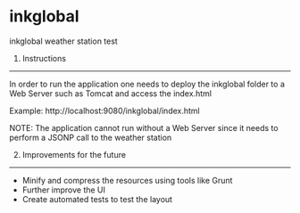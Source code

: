 inkglobal
=========

inkglobal weather station test


1. Instructions
------------------------------------------

In order to run the application one needs to deploy the inkglobal folder to a Web Server such as Tomcat and access the index.html


Example: http://localhost:9080/inkglobal/index.html


NOTE: The application cannot run without a Web Server since it needs to perform a JSONP call to the weather station


2. Improvements for the future
------------------------------------------
- Minify and compress the resources using tools like Grunt
- Further improve the UI
- Create automated tests to test the layout
